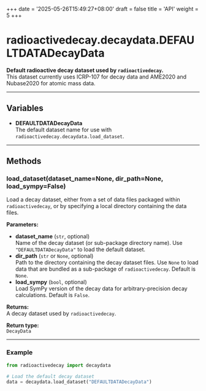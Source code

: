 +++
date = '2025-05-26T15:49:27+08:00'
draft = false
title = 'API'
weight = 5
+++

# radioactivedecay.decaydata.DEFAULTDATADecayData

**Default radioactive decay dataset used by `radioactivedecay`.**  
This dataset currently uses ICRP-107 for decay data and AME2020 and Nubase2020 for atomic mass data.

---

## Variables

- **DEFAULTDATADecayData**  
  The default dataset name for use with `radioactivedecay.decaydata.load_dataset`.

---

## Methods

### load_dataset(dataset_name=None, dir_path=None, load_sympy=False)

Load a decay dataset, either from a set of data files packaged within `radioactivedecay`, or by specifying a local directory containing the data files.

**Parameters:**
- **dataset_name** (`str`, optional)  
  Name of the decay dataset (or sub-package directory name). Use `"DEFAULTDATADecayData"` to load the default dataset.
- **dir_path** (`str` or `None`, optional)  
  Path to the directory containing the decay dataset files. Use `None` to load data that are bundled as a sub-package of `radioactivedecay`. Default is `None`.
- **load_sympy** (`bool`, optional)  
  Load SymPy version of the decay data for arbitrary-precision decay calculations. Default is `False`.

**Returns:**  
A decay dataset used by `radioactivedecay`.

**Return type:**  
`DecayData`

---

### Example

```python
from radioactivedecay import decaydata

# Load the default decay dataset
data = decaydata.load_dataset("DEFAULTDATADecayData")
```

